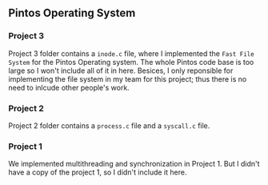 ## Pintos Operating System 

### Project 3

Project 3 folder contains a `inode.c` file, where I implemented the `Fast File System` for the Pintos Operating system.
The whole Pintos code base is too large so I won't include all of it in here. Besices, I only reponsible for implementing the file system in my team for this project; thus there is no need to inlcude other people's work.


### Project 2
Project 2 folder contains a `process.c` file and a `syscall.c` file. 


### Project 1
We implemented multithreading and synchronization in Project 1. But I didn't have a copy of the project 1, so I didn't include it here.

